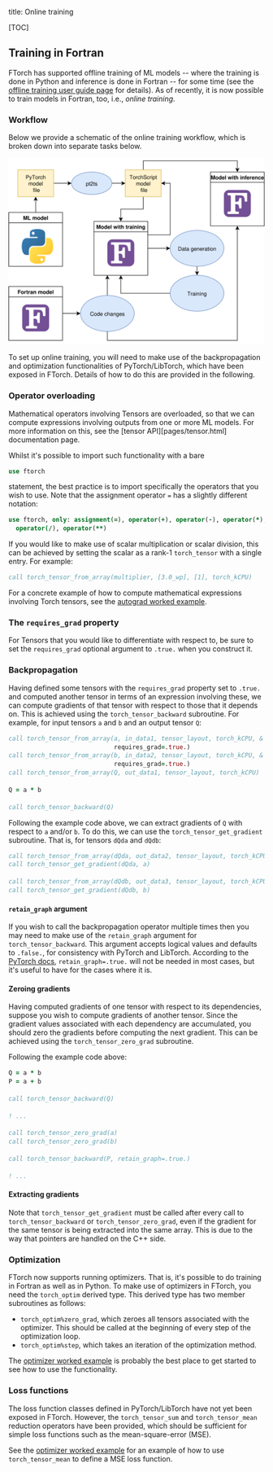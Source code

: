 title: Online training

[TOC]

## Training in Fortran

FTorch has supported offline training of ML models -- where the training is done
in Python and inference is done in Fortran -- for some time (see the
[offline training user guide page](offline.html) for details). As of recently,
it is now possible to train models in Fortran, too, i.e., *online training*.

### Workflow

Below we provide a schematic of the online training workflow, which is broken
down into separate tasks below.

![schematic](online_light.svg "Online training schematic")

To set up online training, you will need to make use of the backpropagation and
optimization functionalities of PyTorch/LibTorch, which have been exposed in
FTorch. Details of how to do this are provided in the following.

### Operator overloading

Mathematical operators involving Tensors are overloaded, so that we can compute
expressions involving outputs from one or more ML models. For more information
on this, see the [tensor API][pages/tensor.html] documentation page.

Whilst it's possible to import such functionality with a bare
```fortran
use ftorch
```
statement, the best practice is to import specifically the operators that you
wish to use. Note that the assignment operator `=` has a slightly different
notation:
```fortran
use ftorch, only: assignment(=), operator(+), operator(-), operator(*), &
  operator(/), operator(**)
```

If you would like to make use of scalar multiplication or scalar division, this
can be achieved by setting the scalar as a rank-1 `torch_tensor` with a single
entry. For example:
```fortran
call torch_tensor_from_array(multiplier, [3.0_wp], [1], torch_kCPU)
```

For a concrete example of how to compute mathematical expressions involving
Torch tensors, see the
[autograd worked example](https://github.com/Cambridge-ICCS/FTorch/tree/main/examples/8_Autograd).

### The `requires_grad` property

For Tensors that you would like to differentiate with respect to, be sure to
set the `requires_grad` optional argument to `.true.` when you construct it.

### Backpropagation

Having defined some tensors with the `requires_grad` property set to `.true.`
and computed another tensor in terms of an expression involving these, we can
compute gradients of that tensor with respect to those that it depends on. This
is achieved using the `torch_tensor_backward` subroutine. For example, for
input tensors `a` and `b` and an output tensor `Q`:

```fortran
call torch_tensor_from_array(a, in_data1, tensor_layout, torch_kCPU, &
                             requires_grad=.true.)
call torch_tensor_from_array(b, in_data2, tensor_layout, torch_kCPU, &
                             requires_grad=.true.)
call torch_tensor_from_array(Q, out_data1, tensor_layout, torch_kCPU)

Q = a * b

call torch_tensor_backward(Q)
```

Following the example code above, we can extract gradients of `Q` with respect
to `a` and/or `b`. To do this, we can use the `torch_tensor_get_gradient`
subroutine. That is, for tensors `dQda` and `dQdb`:

```fortran
call torch_tensor_from_array(dQda, out_data2, tensor_layout, torch_kCPU)
call torch_tensor_get_gradient(dQda, a)

call torch_tensor_from_array(dQdb, out_data3, tensor_layout, torch_kCPU)
call torch_tensor_get_gradient(dQdb, b)
```

#### `retain_graph` argument

If you wish to call the backpropagation operator multiple times then you may
need to make use of the `retain_graph` argument for `torch_tensor_backward`.
This argument accepts logical values and defaults to `.false.`, for consistency
with PyTorch and LibTorch. According to the
[PyTorch docs](https://pytorch.org/docs/stable/generated/torch.Tensor.backward.html),
`retain_graph=.true.` will not be needed in most cases, but it's useful to have
for the cases where it is.

#### Zeroing gradients

Having computed gradients of one tensor with respect to its dependencies,
suppose you wish to compute gradients of another tensor. Since the gradient
values associated with each dependency are accumulated, you should zero the
gradients before computing the next gradient. This can be achieved using the
`torch_tensor_zero_grad` subroutine.

Following the example code above:

```fortran
Q = a * b
P = a + b

call torch_tensor_backward(Q)

! ...

call torch_tensor_zero_grad(a)
call torch_tensor_zero_grad(b)

call torch_tensor_backward(P, retain_graph=.true.)

! ...
```

#### Extracting gradients

Note that `torch_tensor_get_gradient` must be called after every call to
`torch_tensor_backward` or `torch_tensor_zero_grad`, even if the gradient for
the same tensor is being extracted into the same array. This is due to the way
that pointers are handled on the C++ side.

### Optimization

FTorch now supports running optimizers. That is, it's possible to do training in
Fortran as well as in Python. To make use of optimizers in FTorch, you need the
`torch_optim` derived type. This derived type has two member subroutines as
follows:
* `torch_optim%zero_grad`, which zeroes all tensors associated with the
  optimizer. This should be called at the beginning of every step of the
  optimization loop.
* `torch_optim%step`, which takes an iteration of the optimization method.

The [optimizer worked example](https://github.com/Cambridge-ICCS/FTorch/tree/main/examples/n_Optimizers)
is probably the best place to get started to see how to use the functionality.

### Loss functions

The loss function classes defined in PyTorch/LibTorch have not yet been exposed
in FTorch. However, the `torch_tensor_sum` and `torch_tensor_mean` reduction
operators have been provided, which should be sufficient for simple loss
functions such as the mean-square-error (MSE).

See the [optimizer worked example](https://github.com/Cambridge-ICCS/FTorch/tree/main/examples/n_Optimizers)
for an example of how to use `torch_tensor_mean` to define a MSE loss function.
